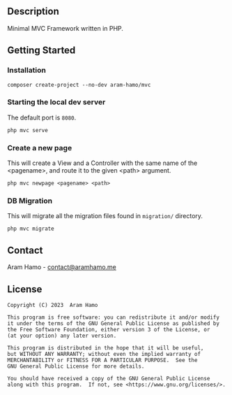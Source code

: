 ## Description
Minimal MVC Framework written in PHP.

## Getting Started
### Installation
```
composer create-project --no-dev aram-hamo/mvc
```
### Starting the local dev server
The default port is ```8080```.
```
php mvc serve
```
### Create a new page
This will create a View and a Controller with the same name of the \<pagename\>, and route it to the given \<path\> argument.
```
php mvc newpage <pagename> <path>
```
### DB Migration
This will migrate all the migration files found in ```migration/``` directory.
```
php mvc migrate
```
## Contact
Aram Hamo - [contact@aramhamo.me](mailto:contact@aramhamo.me)

## License
```
Copyright (C) 2023  Aram Hamo

This program is free software: you can redistribute it and/or modify
it under the terms of the GNU General Public License as published by
the Free Software Foundation, either version 3 of the License, or
(at your option) any later version.

This program is distributed in the hope that it will be useful,
but WITHOUT ANY WARRANTY; without even the implied warranty of
MERCHANTABILITY or FITNESS FOR A PARTICULAR PURPOSE.  See the
GNU General Public License for more details.

You should have received a copy of the GNU General Public License
along with this program.  If not, see <https://www.gnu.org/licenses/>.
```
